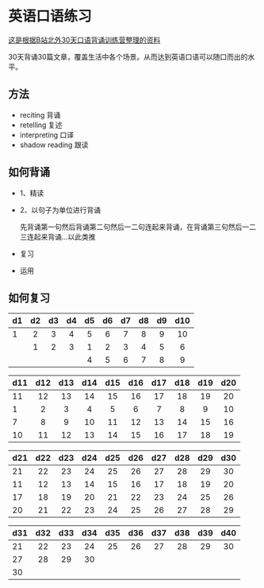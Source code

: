 # 英语口语练习

[这是根据B站北外30天口语背诵训练营整理的资料](https://www.bilibili.com/video/BV1mF411V7tM?p=3&spm_id_from=333.1007.top_right_bar_window_history.content.click&vd_source=2fea99ebb0853b522aa96b00a3837ed4)

30天背诵30篇文章，覆盖生活中各个场景。从而达到英语口语可以随口而出的水平。

## 方法
* reciting 背诵
* retelling 复述
* interpreting 口译
* shadow reading 跟读

## 如何背诵
* 1、精读
* 2、以句子为单位进行背诵
  
  先背诵第一句然后背诵第二句然后一二句连起来背诵，在背诵第三句然后一二三连起来背诵...以此类推
* 复习
* 运用

## 如何复习

| d1 | d2 | d3 | d4 | d5 | d6 | d7 | d8 | d9 |d10 |
| -- |:--:|:--:|:--:|:--:|:--:|:--:|:--:|:--:|:--:|
| 1  | 2  | 3  | 4  | 5  | 6  | 7  | 8  | 9  | 10 |
|    | 1  | 2  | 3  | 1  | 2  | 3  | 4  | 5  | 6  |
|    |    |    |    | 4  | 5  | 6  | 7  | 8  | 9  |

| d11 | d12 | d13 | d14 | d15 | d16 | d17 | d18 | d19 |d20 |
| -- |:--:|:--:|:--:|:--:|:--:|:--:|:--:|:--:|:--:|
| 11  | 12 | 13 | 14 | 15 | 16 | 17  | 18  | 19  | 20 |
|  1  | 2  | 3  | 4  | 5  | 6  | 7  | 8  | 9 | 10 |
|  7  | 8  | 9  | 10 |11  | 12 | 13  | 14  | 15  | 16  |
|  10 | 11 | 12 | 13 | 14 | 15 | 16  | 17  | 18  | 19  |

| d21 | d22 | d23 | d24 | d25 | d26 | d27 | d28 | d29 |d30 |
| -- |:--:|:--:|:--:|:--:|:--:|:--:|:--:|:--:|:--:|
| 21  | 22  | 23  | 24  | 25  | 26  | 27  | 28  | 29  | 30 |
|  11  | 12  | 13  | 14  | 15  | 16  | 17  | 18  | 19  | 20  |
|  17  |  18  | 19   | 20   | 21  | 22  | 23  | 24  | 25  | 26  |
|  20  |  21  |  22  | 23   | 24  | 25  | 26  | 27  | 28  | 29  |

| d31 | d32 | d33 | d34 | d35 | d36 | d37 | d38 | d39 |d40 |
| -- |:--:|:--:|:--:|:--:|:--:|:--:|:--:|:--:|:--:|
| 21  | 22  | 23  | 24  | 25  | 26  | 27  | 28  | 29  | 30 |
|  27  | 28  | 29  | 30  |   |   |   |  |   |  |
|  30|    |    |    |   |  |   |   |   |   |